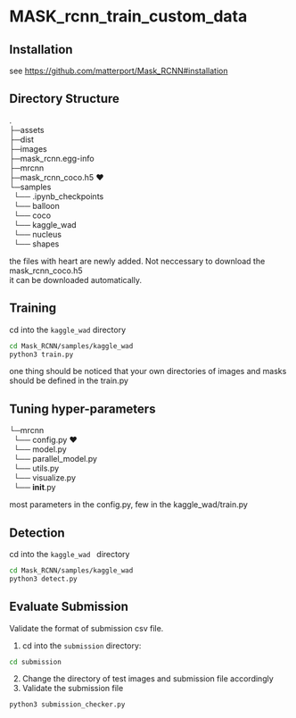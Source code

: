 # MASK_rcnn_train_custom_data
## Installation
see https://github.com/matterport/Mask_RCNN#installation
## Directory Structure
.<br />
├─assets<br />
├─dist<br />
├─images<br />
├─mask_rcnn.egg-info<br />
├─mrcnn<br />
├─mask_rcnn_coco.h5 :heart: <br />
└─samples<br />
&nbsp;   └── .ipynb_checkpoints<br />
&nbsp;    └── balloon<br />
&nbsp;    └── coco<br />
&nbsp;    └── kaggle_wad<br />
&nbsp;    └── nucleus<br />
&nbsp;    └── shapes<br />

the files with heart are newly added. Not neccessary to download the mask_rcnn_coco.h5<br />
it can be downloaded automatically.

## Training
cd into the `kaggle_wad` directory<br />
```bash
cd Mask_RCNN/samples/kaggle_wad
python3 train.py
```
one thing should be noticed that your own directories of images and masks should be defined in the train.py

## Tuning hyper-parameters
 └─mrcnn <br />
&nbsp;   └── config.py :heart: <br />
&nbsp;    └── model.py<br />
&nbsp;    └── parallel_model.py<br />
&nbsp;    └── utils.py <br />
&nbsp;    └── visualize.py <br />
&nbsp;    └── __init__.py<br />

most parameters in the config.py, few in the kaggle_wad/train.py

## Detection
cd into the `kaggle_wad ` directory<br />
```bash
cd Mask_RCNN/samples/kaggle_wad
python3 detect.py
```

## Evaluate Submission
Validate the format of submission csv file.
1. cd into the `submission` directory: 
```bash
cd submission
```
2. Change the directory of test images and submission file accordingly
3. Validate the submission file
```bash
python3 submission_checker.py
```	
